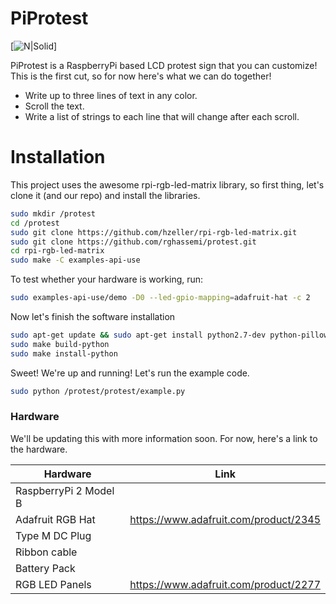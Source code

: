 # PiProtest

[![N|Solid](https://s-media-cache-ak0.pinimg.com/736x/74/3d/b5/743db576cd482fae244b3f4a91f03038.jpg)]

PiProtest is a RaspberryPi based LCD protest sign that you can customize!
This is the first cut, so for now here's what we can do together!
  - Write up to three lines of text in any color.
  - Scroll the text.
  - Write a list of strings to each line that will change after each scroll.

# Installation
This project uses the awesome rpi-rgb-led-matrix library, so first thing, let's clone it (and our repo) and install the libraries.
```sh
sudo mkdir /protest
cd /protest
sudo git clone https://github.com/hzeller/rpi-rgb-led-matrix.git
sudo git clone https://github.com/rghassemi/protest.git
cd rpi-rgb-led-matrix
sudo make -C examples-api-use
```
To test whether your hardware is working, run:
```sh
sudo examples-api-use/demo -D0 --led-gpio-mapping=adafruit-hat -c 2
```
Now let's finish the software installation
```sh
sudo apt-get update && sudo apt-get install python2.7-dev python-pillow -y
sudo make build-python
sudo make install-python
```

Sweet!  We're up and running!  Let's run the example code.
```sh
sudo python /protest/protest/example.py
```

### Hardware

We'll be updating this with more information soon.  For now, here's a link to the hardware.

| Hardware | Link |
| ------ | ------ |
| RaspberryPi 2 Model B | <todo> |
| Adafruit RGB Hat | https://www.adafruit.com/product/2345 |
| Type M DC Plug | <todo>  |
| Ribbon cable | <todo>  |
| Battery Pack | <todo>  |
| RGB LED Panels | https://www.adafruit.com/product/2277  |
